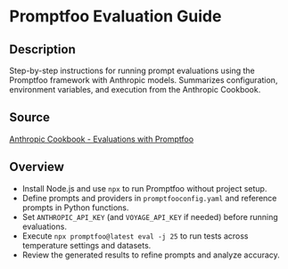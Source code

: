 # Promptfoo Evaluation Guide

## Description
Step-by-step instructions for running prompt evaluations using the Promptfoo framework with Anthropic models. Summarizes configuration, environment variables, and execution from the Anthropic Cookbook.

## Source
[Anthropic Cookbook - Evaluations with Promptfoo](https://github.com/anthropics/anthropic-cookbook/blob/main/skills/classification/evaluation/README.md)

## Overview
- Install Node.js and use `npx` to run Promptfoo without project setup.
- Define prompts and providers in `promptfooconfig.yaml` and reference prompts in Python functions.
- Set `ANTHROPIC_API_KEY` (and `VOYAGE_API_KEY` if needed) before running evaluations.
- Execute `npx promptfoo@latest eval -j 25` to run tests across temperature settings and datasets.
- Review the generated results to refine prompts and analyze accuracy.


